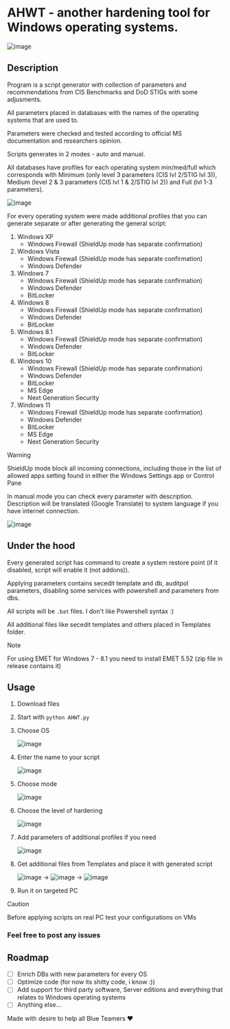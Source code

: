 # AHWT - another hardening tool for Windows operating systems.
![image](https://github.com/n0rthl1ght/ahwt/assets/92512883/f60dd952-296c-4574-9129-88e59e66e352)

## Description
Program is a script generator with collection of parameters and recommendations from CIS Benchmarks and DoD STIGs with some adjusments.

All parameters placed in databases with the names of the operating systems that are used to. 

Parameters were checked and tested according to official MS documentation and researchers opinion.

Scripts generates in 2 modes - auto and manual.

All databases have profiles for each operating system min/med/full which corresponds with Minimum (only level 3 parameters (CIS lvl 2/STIG lvl 3)), Medium (level 2 & 3 parameters (CIS lvl 1 & 2/STIG lvl 2)) and Full (lvl 1-3 parameters).

![image](https://github.com/n0rthl1ght/ahwt/assets/92512883/406eca52-b9d1-44e3-854b-f1e24e037ee6)

For every operating system were made additional profiles that you can generate separate or after generating the general script:
1. Windows XP
   - Windows Firewall (ShieldUp mode has separate confirmation)
2. Windows Vista
   - Windows Firewall (ShieldUp mode has separate confirmation)
   - Windows Defender
3. Windows 7
   - Windows Firewall (ShieldUp mode has separate confirmation)
   - Windows Defender
   - BitLocker
4. Windows 8
   - Windows Firewall (ShieldUp mode has separate confirmation)
   - Windows Defender
   - BitLocker
5. Windows 8.1
   - Windows Firewall (ShieldUp mode has separate confirmation)
   - Windows Defender
   - BitLocker
6. Windows 10
   - Windows Firewall (ShieldUp mode has separate confirmation)
   - Windows Defender
   - BitLocker
   - MS Edge
   - Next Generation Security
7. Windows 11
   - Windows Firewall (ShieldUp mode has separate confirmation)
   - Windows Defender
   - BitLocker
   - MS Edge
   - Next Generation Security

> [!WARNING]
> ShieldUp mode block all incoming connections, including those in the list of allowed apps setting found in either the Windows Settings app or Control Pane

In manual mode you can check every parameter with description. Description will be translated (Google Translate) to system language if you have internet connection.

![image](https://github.com/n0rthl1ght/ahwt/assets/92512883/f7be2112-60d7-44e7-b597-bb5cb690455e)

## Under the hood

Every generated script has command to create a system restore point (if it disabled, script will enable it (not addons)).

Applying parameters contains secedit template and db, auditpol parameters, disabling some services with powershell and parameters from dbs.

All scripts will be ```.bat``` files. I don't like Powershell syntax :)

All additional files like secedit templates and others placed in Templates folder.

> [!NOTE]
> For using EMET for Windows 7 - 8.1 you need to install EMET 5.52 (zip file in release contains it)

## Usage

1. Download files
2. Start with ```python AHWT.py```
3. Choose OS
   
   ![image](https://github.com/n0rthl1ght/ahwt/assets/92512883/9944050a-6efb-4bb1-a845-eed1859c4604)

4. Enter the name to your script

   ![image](https://github.com/n0rthl1ght/ahwt/assets/92512883/6ef6f64f-d7ff-4c9c-a802-3e988e1ac7ec)

5. Choose mode
   
   ![image](https://github.com/n0rthl1ght/ahwt/assets/92512883/51373b37-c385-40e5-adea-a66be9443935)

6. Choose the level of hardening

   ![image](https://github.com/n0rthl1ght/ahwt/assets/92512883/cf7d3cea-a8e2-4c85-8962-d7ff3fc8209d)

7. Add parameters of additional profiles if you need

   ![image](https://github.com/n0rthl1ght/ahwt/assets/92512883/429dd5a9-2388-4d16-a4e6-fc35f71a50e6)

8. Get additional files from Templates and place it with generated script

    ![image](https://github.com/n0rthl1ght/ahwt/assets/92512883/531edd63-58b0-489f-9a87-12ed33c08e81) -> ![image](https://github.com/n0rthl1ght/ahwt/assets/92512883/3cbdaf57-74c3-4236-9abf-cb9feaf837f1) -> ![image](https://github.com/n0rthl1ght/ahwt/assets/92512883/b1c0e6dc-6942-4bc4-b779-1988c6824f16)

9. Run it on targeted PC

> [!CAUTION]
> Before applying scripts on real PC test your configurations on VMs

### Feel free to post any issues

## Roadmap
- [ ] Enrich DBs with new parameters for every OS
- [ ] Optimize code (for now its shitty code, i know :))
- [ ] Add support for third party software, Server editions and everything that relates to Windows operating systems
- [ ] Anything else...

Made with desire to help all Blue Teamers ❤️
